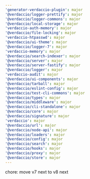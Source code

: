```yaml
---
'generator-verdaccio-plugin': major
'@verdaccio/logger-prettify': major
'@verdaccio/logger-commons': major
'@verdaccio/local-storage': major
'verdaccio-auth-memory': major
'@verdaccio/file-locking': major
'verdaccio-htpasswd': major
'@verdaccio/ui-theme': major
'@verdaccio/logger-7': major
'verdaccio-memory': major
'@verdaccio/search-indexer': major
'@verdaccio/server': major
'@verdaccio/server-fastify': major
'@verdaccio/logger': major
'verdaccio-audit': major
'@verdaccio/ui-components': major
'@verdaccio/tarball': major
'@verdaccio/eslint-config': major
'@verdaccio/test-cli-commons': major
'@verdaccio/types': major
'@verdaccio/middleware': major
'@verdaccio/cli-standalone': major
'@verdaccio/core': major
'@verdaccio/signature': major
'verdaccio': major
'@verdaccio/url': major
'@verdaccio/node-api': major
'@verdaccio/loaders': major
'@verdaccio/config': major
'@verdaccio/search': major
'@verdaccio/hooks': major
'@verdaccio/proxy': major
'@verdaccio/store': major
---
```


chore: move v7 next to v8 next
